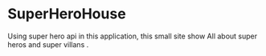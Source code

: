 # SuperHeroHouse
Using super hero api in this application, this small site show All about super heros and super villans .
